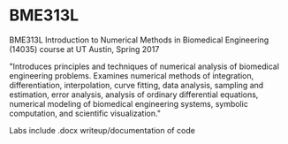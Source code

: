 # BME313L

BME313L Introduction to Numerical Methods in Biomedical Engineering (14035) course at UT Austin, Spring 2017

"Introduces principles and techniques of numerical analysis of biomedical engineering problems. Examines numerical methods of integration, differentiation, interpolation, curve fitting, data analysis, sampling and estimation, error analysis, analysis of ordinary differential equations, numerical modeling of biomedical engineering systems, symbolic computation, and scientific visualization."

Labs include .docx writeup/documentation of code
